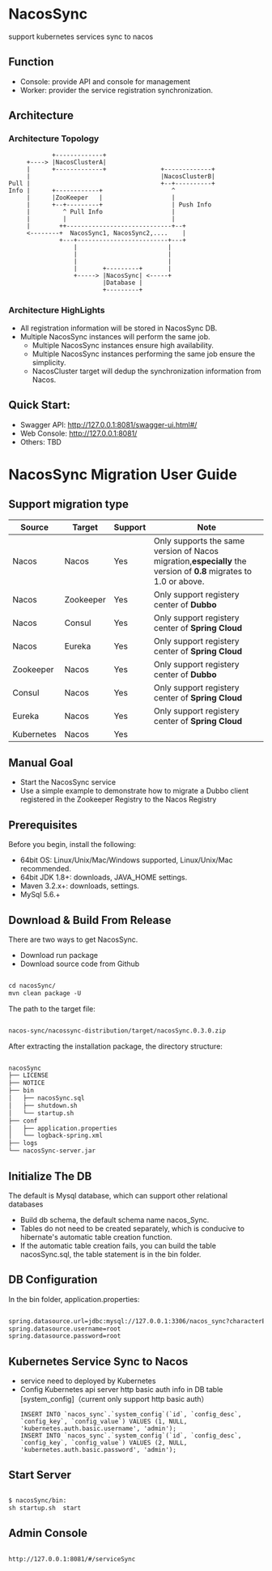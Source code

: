 # NacosSync
support kubernetes services sync to nacos
## Function

 - Console: provide API and console for management
 - Worker: provider the service registration synchronization. 

## Architecture

### Architecture Topology


```
            +-------------+
     +----> |NacosClusterA|
     |      +-------------+               +-------------+
     |                                    |NacosClusterB|
Pull |                                    +--+----------+
Info |      +------------+                   ^
     |      |ZooKeeper   |                   |
     |      +--+---------+                   | Push Info
     |         ^ Pull Info                   |
     |         |                             |
     |        ++-----------------------------+--+
     <--------+  NacosSync1, NacosSync2,....    |
              +---+-------------------------+---+
                  |                         |
                  |                         |
                  |                         |
                  |       +---------+       |
                  +-----> |NacosSync| <-----+
                          |Database |
                          +---------+
```

### Architecture HighLights

 - All registration information will be stored in NacosSync DB.
 - Multiple NacosSync instances will perform the same job.
     - Multiple NacosSync instances ensure high availability.
     - Multiple NacosSync instances performing the same job ensure the simplicity.
     - NacosCluster target will dedup the synchronization information from Nacos.
     







## Quick Start:
 - Swagger API: http://127.0.0.1:8081/swagger-ui.html#/
 - Web Console: http://127.0.0.1:8081/
 - Others: TBD

# NacosSync Migration User Guide

## Support migration type

| Source    | Target    | Support | Note                                                         |
| --------- | --------- | ------- | ------------------------------------------------------------ |
| Nacos     | Nacos     | Yes     | Only supports the same version of Nacos migration,**especially** the version of **0.8** migrates to 1.0 or above. |
| Nacos     | Zookeeper | Yes     | Only support registery center of **Dubbo**                   |
| Nacos     | Consul    | Yes     | Only support  registery center of **Spring Cloud**           |
| Nacos     | Eureka    | Yes     | Only support  registery center of **Spring Cloud**           |
| Zookeeper | Nacos     | Yes     | Only support registery center of **Dubbo**                   |
| Consul    | Nacos     | Yes     | Only support  registery center of **Spring Cloud**           |
| Eureka    | Nacos     | Yes     | Only support  registery center of **Spring Cloud**           |
| Kubernetes    | Nacos     | Yes     |            |


## Manual Goal

- Start the NacosSync service
- Use a simple example to demonstrate how to migrate a Dubbo client registered in the Zookeeper Registry to the Nacos Registry

## Prerequisites

Before you begin, install the following:

- 64bit OS: Linux/Unix/Mac/Windows supported, Linux/Unix/Mac recommended.
- 64bit JDK 1.8+: downloads, JAVA_HOME settings.
- Maven 3.2.x+: downloads, settings.
- MySql 5.6.+

## Download & Build From Release

There are two ways to get NacosSync.

- Download run package
- Download source code from Github

``` xml

cd nacosSync/
mvn clean package -U

```

The path to the target file:

``` xml

nacos-sync/nacossync-distribution/target/nacosSync.0.3.0.zip

```

After extracting the installation package, the directory structure:

``` xml

nacosSync
├── LICENSE
├── NOTICE
├── bin
│   ├── nacosSync.sql
│   ├── shutdown.sh
│   └── startup.sh
├── conf
│   ├── application.properties
│   └── logback-spring.xml
├── logs
└── nacosSync-server.jar

```

## Initialize The DB

The default is Mysql database, which can support other relational databases

- Build db schema, the default schema name nacos_Sync.
- Tables do not need to be created separately, which is conducive to hibernate's automatic table creation function.
- If the automatic table creation fails, you can build the table nacosSync.sql, the table statement is in the bin folder.

## DB Configuration

In the bin folder, application.properties:

``` xml

spring.datasource.url=jdbc:mysql://127.0.0.1:3306/nacos_sync?characterEncoding=utf8
spring.datasource.username=root
spring.datasource.password=root

```
## Kubernetes Service Sync to Nacos
- service need to deployed by Kubernetes
- Config Kubernetes api server http basic auth info in DB table [system_config]（current only support http basic auth）
  ```
  INSERT INTO `nacos_sync`.`system_config`(`id`, `config_desc`, `config_key`, `config_value`) VALUES (1, NULL, 'kubernetes.auth.basic.username', 'admin');
  INSERT INTO `nacos_sync`.`system_config`(`id`, `config_desc`, `config_key`, `config_value`) VALUES (2, NULL, 'kubernetes.auth.basic.password', 'admin');
  ```

## Start Server

``` xml

$ nacosSync/bin:
sh startup.sh  start

```

## Admin Console

``` xml

http://127.0.0.1:8081/#/serviceSync

```









